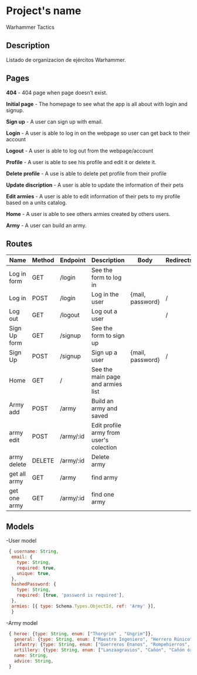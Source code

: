 # Project's name

Warhammer Tactics

## Description

Listado de organizacion de ejércitos Warhammer.

## Pages

**404** - 404 page when page doesn’t exist.

**Initial page** - The homepage to see what the app is all about with login and signup.

**Sign up** - A user can sign up with email.

**Login** - A user is able to log in on the webpage so user can get back to their account

**Logout** - A user is able to log out from the webpage/account



**Profile** - A user is able to see his profile and edit it or delete it.

**Delete profile** - A use is able to delete pet profile from their profile

**Update discription** - A user is able to update the information of their pets

**Edit armies** - A user is able to edit information of their pets to my profile based on a units catalog.



**Home** - A user is able to see others armies created by others users. 

**Army** - A user can build an army.


## Routes

| Name            | Method | Endpoint                      | Description                                      | Body                                  | Redirects       |
| --------------- | ------ | ----------------------------- | ------------------------------------------------ | ------------------------------------- | --------------- |
| Log in form     | GET    | /login                        | See the form to log in                           |                                       |                 |
| Log in          | POST   | /login                        | Log in the user                                  | {mail, password}                      | /               |
| Log out         | GET    | /logout                       | Log out a user                                   |                                       | /               |
| Sign Up form    | GET    | /signup                       | See the form to sign up                          |                                       |                 |
| Sign Up         | POST   | /signup                       | Sign up a user                                   | {mail, password}                      | /               |
| Home            | GET    | /                             | See the main page and armies list                |                                       |                 |
| Army add        | POST   | /army               | Build an army and saved                          |                                       |                 |
| army edit    | POST   | /army/:id | Edit profile army from user's  colection       |                                       |         |
| army delete  | DELETE   | /army/:id | Delete army                                 |                                       |         |
| get all army  | GET   | /army | find army                                 |                                       |         |
| get one army  | GET   | /army/:id | find one army                                 |                                       |         |


## Models

-User model

```javascript
 { username: String,
  email: {
    type: String,
    required: true,
    unique: true,
  },
  hashedPassword: {
    type: String,
    required: [true, 'password is required'],
  },
  armies: [{ type: Schema.Types.ObjectId, ref: 'Army' }],
  }
```  

-Army model 
```javascript
 { heroe: {type: String, enum: ["Thorgrim" , "Ungrim"]},
   general: {type: String, enum: ["Maestro Ingeniero", "Herrero Rúnico", "Señor del Clan"]},
   infantry: {type: String, enum: ["Guerreros Enanos", "Rompehierros", "Barbaslargas", "Matadores", "Mineros", "Ballesteros", "Atronadores", "Dracohierros"]},
   artillery: {type: String, enum: ["Lanzaagravios", "Cañón", "Cañón órgano", "Lanzallamas", "Girocóptero", "Girocóptero bombardero"]},
   name: String,
   advice: String,
 }
```

